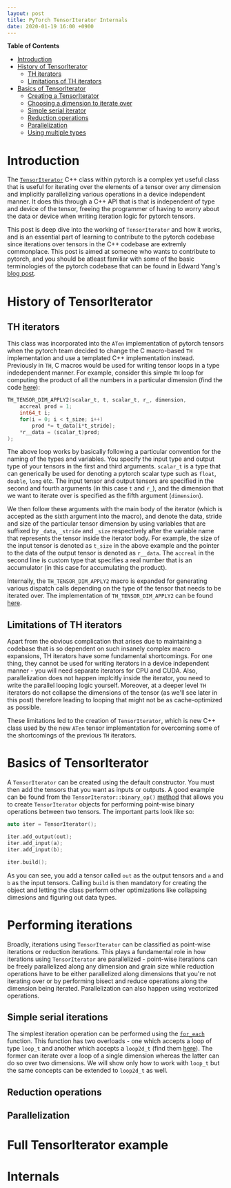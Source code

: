 ```yaml
---
layout: post
title: PyTorch TensorIterator Internals
date: 2020-01-19 16:00 +0900
---
```


<!-- markdown-toc start - Don't edit this section. Run M-x markdown-toc-generate-toc again -->
**Table of Contents**

- [Introduction](#introduction)
- [History of TensorIterator](#history-of-tensoriterator)
    - [TH iterators](#th-iterators)
    - [Limitations of TH iterators](#limitations-of-th-iterators)
- [Basics of TensorIterator](#basics-of-tensoriterator)
    - [Creating a TensorIterator](#creating-a-tensoriterator)
    - [Choosing a dimension to iterate over](#choosing-a-dimension-to-iterate-over)
    - [Simple serial iterator](#simple-serial-iterator)
    - [Reduction operations](#reduction-operations)
    - [Parallelization](#parallelization)
    - [Using multiple types](#using-multiple-types)

<!-- markdown-toc end -->

# Introduction

The [`TensorIterator`](https://github.com/pytorch/pytorch/blob/master/aten/src/ATen/native/TensorIterator.cpp)
C++ class within pytorch is a complex yet useful class that
is useful for iterating over the elements of a tensor over any dimension and implicitly
parallelizing various operations in a device independent manner. It does this through
a C++ API that is that is independent of type and device of the tensor, freeing the programmer
of having to worry about the data or device when writing iteration logic for pytorch
tensors.

This post is deep dive into the working of `TensorIterator` and how it works, and is
an essential part of learning to contribute to the pytorch codebase since iterations
over tensors in the C++ codebase are extremly commonplace. This post is aimed at someone
who wants to contribute to pytorch, and you should be atleast familiar with some of the
basic terminologies of the pytorch codebase that can be found in Edward Yang's 
[blog post](http://blog.ezyang.com/2019/05/pytorch-internals/).

# History of TensorIterator

## TH iterators

This class was incorporated into the `ATen` implementation of pytorch tensors when the
pytorch team decided to change the C macro-based `TH` implementation and use a templated
C++ implementation instead. Previously in `TH`, C macros would be used for writing tensor
loops in a type indedependent manner. For example, consider this simple `TH` loop
for computing the product of all the numbers in a particular dimension (find the code 
[here](https://github.com/pytorch/pytorch/blob/master/aten/src/TH/generic/THTensorMoreMath.cpp#L350)):

``` C
TH_TENSOR_DIM_APPLY2(scalar_t, t, scalar_t, r_, dimension,
    accreal prod = 1;
    int64_t i;
    for(i = 0; i < t_size; i++)
        prod *= t_data[i*t_stride];
    *r__data = (scalar_t)prod;
);
```

The above loop works by basically following a particular convention for the naming of the
types and variables. You specify the input type and output type of your tensors in the first
and third arguments. `scalar_t` is a type that can generically be used for denoting a pytorch
scalar type such as `float`, `double`, `long` etc. The input tensor and output tensors are
specified in the second and fourth arguments (in this case `t` and `r_`), and the dimension that
we want to iterate over is specified as the fifth argument (`dimension`).

We then follow these arguments with the main body of the iterator (which is accepted as the sixth
argument into the macro), and denote the data, stride and size of the particular tensor dimension
by using variables that are suffixed by `_data`, `_stride` and `_size` respectively after the
variable name that represents the tensor inside the iterator body. For example, the size of the
input tensor is denoted as `t_size` in the above example and the pointer to the data of the output
tensor is denoted as `r__data`. The `accreal` in the second line is custom type that specifies
a real number that is an accumulator (in this case for accumulating the product).

Internally, the `TH_TENSOR_DIM_APPLY2` macro is expanded for generating various dispatch calls 
depending on the type of the tensor that needs to be iterated over. The implementation of 
`TH_TENSOR_DIM_APPLY2` can be found [here](https://github.com/pytorch/pytorch/blob/master/aten/src/TH/THTensorDimApply.h#L138).

## Limitations of TH iterators

Apart from the obvious complication that arises due to maintaining a codebase that is so dependent
on such insanely complex macro expansions, TH iterators have some fundamental shortcomings. For
one thing, they cannot be used for writing iterators in a device independent manner - you will
need separate iterators for CPU and CUDA. Also, parallelization does not happen implcitly
inside the iterator, you need to write the parallel looping logic yourself. Moreover, at a deeper
level `TH` iterators do not collapse the dimensions of the tensor (as we'll see later in this
post) therefore leading to looping that might not be as cache-optimized as possible.

These limitations led to the creation of `TensorIterator`, which is new C++ class used by the
new `ATen` tensor implementation for overcoming some of the shortcomings of the previous `TH`
iterators.

# Basics of TensorIterator

A `TensorIterator` can be created using the default constructor. You must then add the tensors
that you want as inputs or outputs. A good example can be found from the `TensorIterator::binary_op()`
[method](https://github.com/pytorch/pytorch/blob/master/aten/src/ATen/native/TensorIterator.cpp#L652) that
allows you to create `TensorIterator` objects for performing point-wise binary operations
between two tensors. The important parts look like so:

``` cpp
auto iter = TensorIterator();

iter.add_output(out);
iter.add_input(a);
iter.add_input(b);

iter.build();
```
As you can see, you add a tensor called `out` as the output tensors and `a` and `b` as the
input tensors. Calling `build` is then mandatory for creating the object and letting
the class perform other optimizations like collapsing dimesions and figuring out
data types.

# Performing iterations

Broadly, iterations using `TensorIterator` can be classified as point-wise iterations
or reduction iterations. This plays a fundamental role in how iterations using `TensorIterator`
are parallelized - point-wise iterations can be freely parallelized along any dimension
and grain size while reduction operations have to be either parallelized along dimensions
that you're not iterating over or by performing bisect and reduce operations along the
dimension being iterated. Parallelization can also happen using vectorized operations.

## Simple serial iterations

The simplest iteration operation can be performed using the 
[`for_each`](https://github.com/pytorch/pytorch/blob/master/aten/src/ATen/native/TensorIterator.cpp#L525) 
function. This function has two overloads - one which accepts a loop of type `loop_t`
and another which accepts a `loop2d_t` (find them [here](https://github.com/pytorch/pytorch/blob/master/aten/src/ATen/native/TensorIterator.h#L166)). The former can iterate over a loop
of a single dimension whereas the latter can do so over two dimensions. We will show
only how to work with `loop_t` but the same concepts can be extended to `loop2d_t`
as well.

## Reduction operations

## Parallelization

# Full TensorIterator example

# Internals

